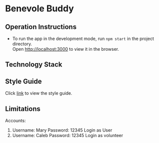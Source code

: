 # Benevole Buddy

## Operation Instructions

- To run the app in the development mode, run `npm start` in the project directory.\
  Open [http://localhost:3000](http://localhost:3000) to view it in the browser.

## Technology Stack

## Style Guide

Click [link](https://company-205442.frontify.com/d/8Pnfq9AaB79x) to view the style guide.

## Limitations
Accounts:
1. Username: Mary Password: 12345 Login as User
2. Username: Caleb Password: 12345 Login as volunteer
